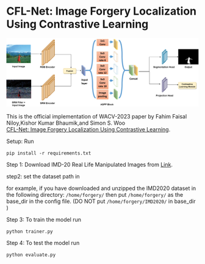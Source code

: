 # CFL-Net: Image Forgery Localization Using Contrastive Learning

![CFL-Net](figure/archnew.png "Model Architecture")

This is the official implementation of WACV-2023 paper by Fahim Faisal Niloy,Kishor Kumar Bhaumik,and Simon S. Woo \
[CFL-Net: Image Forgery Localization Using Contrastive Learning](https://openaccess.thecvf.com/content/WACV2023/papers/Niloy_CFL-Net_Image_Forgery_Localization_Using_Contrastive_Learning_WACV_2023_paper.pdf).


Setup: Run

  ```shell
  pip install -r requirements.txt
  ```

Step 1: Download IMD-20 Real Life Manipulated Images from [Link](http://staff.utia.cas.cz/novozada/db/).

step2: set the dataset path in  

for example, if you have downloaded and unzipped the IMD2020 dataset in the following directory: ``` /home/forgery/ ```  then put  ``` /home/forgery/ ```  as the base_dir  in the config file. (DO NOT put  ``` /home/forgery/IMD2020/ ``` in base_dir )

Step 3: To train the model run   
  ```shell
  python trainer.py
  ```
Step 4: To test the model run   
  ```shell
  python evaluate.py
  ```
